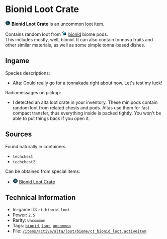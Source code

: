 # Bionid Loot Crate

<img src="https://raw.githubusercontent.com/Ceterai/Enternia/main/items/active/alta/loot/biome/ct_bionid_loot.png" alt="Bionid Loot Crate icon" loading="lazy" height=16px width="auto" /> **Bionid Loot Crate** is an uncommon loot item.

Contains random loot from <img src="https://raw.githubusercontent.com/Ceterai/Enternia/main/items/generic/crafting/ct_bionid.png" alt="Bionid icon" loading="lazy" height=16px width="auto" /> [bionid](https://ceterai.github.io/MyEnternia/Wiki/Bionid) biome pods.  
This includes mostly, well, bionid. It can also contain tonnova fruits and other similar materials, as well as some simple tonna-based dishes.

## Ingame

Species descriptions:

- Alta: Could really go for a tonnakada right about now. Let's test my luck!

Radiomessages on pickup:

- I detected an alta loot crate in your inventory. These minipods contain random loot from related chests and pods. Altas use them for fast compact transfer, thus everything inside is packed tightly. You won't be able to put things back if you open it.

## Sources

Found naturally in containers:

- `techchest`
- `techchest2`

Can be obtained from special items:

- <img src="https://raw.githubusercontent.com/Ceterai/Enternia/main/items/active/alta/loot/biome/ct_bionid_loot.png" alt="Bionid Loot Crate icon" loading="lazy" height=16px width="auto" /> [Bionid Loot Crate](https://ceterai.github.io/MyEnternia/Wiki/BionidLootCrate)

## Technical Information

- In-game ID: `ct_bionid_loot`
- Power: `2.5`
- Rarity: `Uncommon`
- Tags: [`bionid`](https://ceterai.github.io/MyEnternia/Wiki/Tags/Bionid), [`loot`](https://ceterai.github.io/MyEnternia/Wiki/Tags/Loot), [`uncommon`](https://ceterai.github.io/MyEnternia/Wiki/Tags/Uncommon)
- File: [`/items/active/alta/loot/biome/ct_bionid_loot.activeitem`](https://github.com/Ceterai/Enternia/blob/main/items/active/alta/loot/biome/ct_bionid_loot.activeitem)
